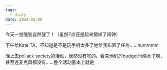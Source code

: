 ```yaml
---
tags:
  - diary
date: 2024-02-08
---
```

今天一觉睡到自然醒了！（虽然7点还是起来摁掉了闹钟）

下午给Kate TA，不知道是不是玩手机太多了她给我布置了任务……hummmm

晚上去pollack society的活动，居然没有吃的。看来他们的budget也缩水了啊，甚至连麦克风都没有……整个活动基本上就是

